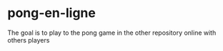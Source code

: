 # pong-en-ligne
The goal is to play to the pong game in the other repository online with others players
